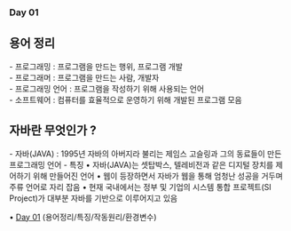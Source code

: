 <h3> Day 01 </h3>

<h2> 용어 정리 </h2>
  - 프로그래밍 : 프로그램을 만드는 행위, 프로그램 개발<br>
  - 프로그래머 : 프로그램을 만드는 사람, 개발자<br>
  - 프로그래밍 언어 : 프로그램을 작성하기 위해 사용되는 언어<br>
  - 소프트웨어 : 컴퓨터를 효율적으로 운영하기 위해 개발된 프로그램 모음<br>
  
<h2> 자바란 무엇인가 ? </h2>
  - 자바(JAVA) : 1995년 자바의 아버지라 불리는 제임스 고슬링과 그의 동료들이 만든 프로그래밍 언어
  - 특징
     • 자바(JAVA)는 셋탑박스, 텔레비전과 같은 디지털 장치를 제어하기 위해 만들어진 언어
     • 웹이 등장하면서 자바가 웹을 통해 엄청난 성공을 거두며 주류 언어로 자리 잡음
     • 현재 국내에서는 정부 및 기업의 시스템 통합 프로젝트(SI Project)가 대부분 자바를 기반으로 이루어지고 있음

• [Day 01](https://github.com/icici0093/KH_Study/blob/main/JAVA/Day01.md) (용어정리/특징/작동원리/환경변수)
